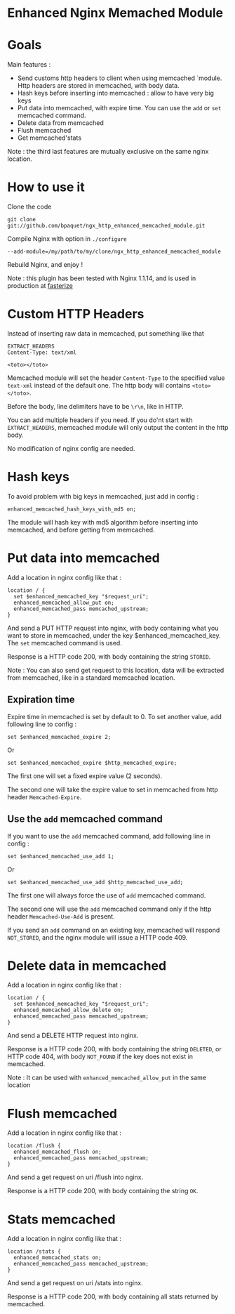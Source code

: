 # Enhanced Nginx Memached Module

Goals
===

Main features : 

* Send customs http headers to client when using memcached `module. Http headers are stored in memcached, with body data.
* Hash keys before inserting into memcached : allow to have very big keys
* Put data into memcached, with expire time. You can use the `add` or `set` memcached command.
* Delete data from memcached
* Flush memcached
* Get memcached'stats

Note : the third last features are mutually exclusive on the same nginx location.

How to use it
===

Clone the code

    git clone git://github.com/bpaquet/ngx_http_enhanced_memcached_module.git
    
Compile Nginx with option in `./configure`
    
    --add-module=/my/path/to/my/clone/ngx_http_enhanced_memcached_module

Rebuild Nginx, and enjoy !

Note : this plugin has been tested with Nginx 1.1.14, and is used in production at [fasterize](http://www.fasterize.com)

Custom HTTP Headers
===

Instead of inserting raw data in memcached, put something like that

    EXTRACT_HEADERS
    Content-Type: text/xml
    
    <toto></toto>

Memcached module will set the header `Content-Type` to the specified value `text-xml` instead of the default one.
The http body will contains `<toto></toto>`.

Before the body, line delimiters have to be `\r\n`, like in HTTP.

You can add multiple headers if you need.
If you do'nt start with `EXTRACT_HEADERS`, memcached module will only output the content in the http body. 

No modification of nginx config are needed.

Hash keys
===

To avoid problem with big keys in memcached, just add in config :

    enhanced_memcached_hash_keys_with_md5 on;
    
The module will hash key with md5 algorithm before inserting into memcached, and before getting from memcached.

Put data into memcached
===

Add a location in nginx config like that :

    location / {
      set $enhanced_memcached_key "$request_uri";
      enhanced_memcached_allow_put on;
      enhanced_memcached_pass memcached_upstream;
    }
    
And send a PUT HTTP request into nginx, with body containing what you want to store in memcached, under the key $enhanced_memcached_key. The `set` memcached command is used.

Response is a HTTP code 200, with body containing the string `STORED`.

Note : You can also send get request to this location, data will be extracted from memcached, like in a standard memcached location.

Expiration time
---

Expire time in memcached is set by default to 0.
To set another value, add following line to config :

    set $enhanced_memcached_expire 2;

Or 

    set $enhanced_memcached_expire $http_memcached_expire;

The first one will set a fixed expire value (2 seconds).

The second one will take the expire value to set in memcached from http header `Memcached-Expire`.

Use the `add` memcached command
---

If you want to use the `add` memcached command, add following line in config :

    set $enhanced_memcached_use_add 1;

Or 

    set $enhanced_memcached_use_add $http_memcached_use_add;

The first one will always force the use of `add` memcached command.

The second one will use the `add` memcached command only if the http header `Memcached-Use-Add` is present.

If you send an `add` command on an existing key, memcached will respond `NOT_STORED`, and the nginx module will issue a HTTP code 409.


Delete data in memcached
===

Add a location in nginx config like that :

    location / {
      set $enhanced_memcached_key "$request_uri";
      enhanced_memcached_allow_delete on;
      enhanced_memcached_pass memcached_upstream;
    }
    
And send a DELETE HTTP request into nginx.

Response is a HTTP code 200, with body containing the string `DELETED`, or HTTP code 404, with body `NOT_FOUND` if the key does not exist in memcached.

Note : It can be used with `enhanced_memcached_allow_put` in the same location


Flush memcached
===

Add a location in nginx config like that :
    
    location /flush {
      enhanced_memcached_flush on;
      enhanced_memcached_pass memcached_upstream;
    }

And send a get request on uri /flush into nginx.

Response is a HTTP code 200, with body containing the string `OK`.

Stats memcached
===

Add a location in nginx config like that :

    location /stats {
      enhanced_memcached_stats on;
      enhanced_memcached_pass memcached_upstream;
    }

And send a get request on uri /stats into nginx.

Response is a HTTP code 200, with body containing all stats returned by memcached.

